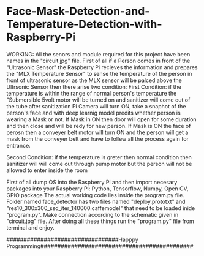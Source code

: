 # Face-Mask-Detection-and-Temperature-Detection-with-Raspberry-Pi
WORKING:
All the senors and module required for this project have been names in the "circuit.jpg" file.
First of all if a Person comes in front of the "Ultrasonic Sensor" the Raspberry Pi recieves the information and prepares the "MLX Temperature Sensor" to sense the temperature of the person in front of ultrasonic sensor as the MLX sensor will be palced above the Ultrsonic Sensor then there arise two condition:
First Condition:
  if the temperature is within the range of normal person's temperature the "Submersible 5volt motor will be turned on and sanitizer will come out of the tube after sanitization 
    Pi Camera will turn ON, take a snaphot of the person's face and with deep learnig model predits whether person is wearing a Mask or not. If Mask in ON then door will open for 
    some duration and then close and will be redy for new person. If Mask is ON the face of perosn then a conveyer belt motor will turn ON and the person will get a mask from the 
    conveyer belt and have to follew all the process again for entrance.

Second Condition:
  if the temperature is greter then normal condition then sanitizer will will come out through pump motor but the person will not be allowed to enter inside the room

First of all dump OS into the Raspberry Pi and then import necesary packages into your Raspberry Pi: Python, Tensorflow, Numpy, Open CV, GPIO package
The actual working code lies inside the program.py file.
Folder named face_detector has two files named "deploy.prototxt" and "res10_300x300_ssd_iter_140000.caffemodel" that need to be loaded inide "program.py".
Make connection according to the schematic given in "circuit.jpg" file.
After doing all these things run the "program.py" file from terminal and enjoy.

#################################Happpy Programming#############################################
